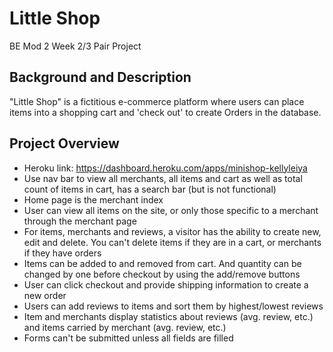 # Little Shop
BE Mod 2 Week 2/3 Pair Project

## Background and Description

"Little Shop" is a fictitious e-commerce platform where users can place items into a shopping cart and 'check out' to create Orders in the database.

## Project Overview
- Heroku link: https://dashboard.heroku.com/apps/minishop-kellyleiya
- Use nav bar to view all merchants, all items and cart as well as total count of items in cart, has a search bar (but is not functional)
- Home page is the merchant index
- User can view all items on the site, or only those specific to a merchant through the merchant page
- For items, merchants and reviews, a visitor has the ability to create new, edit and delete. You can't delete items if they are in a cart, or merchants if they have orders
- Items can be added to and removed from cart. And quantity can be changed by one before checkout by using the add/remove buttons
- User can click checkout and provide shipping information to create a new order
- Users can add reviews to items and sort them by highest/lowest reviews
- Item and merchants display statistics about reviews (avg. review, etc.) and items carried by merchant (avg. review, etc.)
- Forms can't be submitted unless all fields are filled
